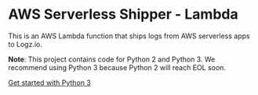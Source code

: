 #  AWS Serverless Shipper - Lambda

This is an AWS Lambda function that ships logs from AWS serverless apps to Logz.io.

**Note**:
This project contains code for Python 2 and Python 3.
We recommend using Python 3 because Python 2 will reach EOL soon.
 
[Get started with Python 3](https://github.com/logzio/logzio_aws_serverless/tree/support-python3/python3)
